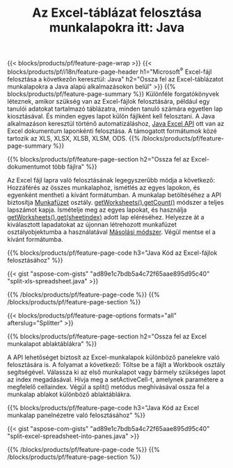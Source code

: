 ﻿---
title: "Az Excel-táblázat felosztása munkalapokra itt: Java"
url: /hu/java/splitter/
description: Java forráskód, amely elmagyarázza, hogyan oszthat fel Microsoft Excel fájlokat több dokumentumra az Java Excel könyvtár használatával
---
{{< blocks/products/pf/feature-page-wrap >}}
{{< blocks/products/pf/i18n/feature-page-header h1="Microsoft<sup>&reg;</sup> Excel-fájl felosztása a következőn keresztül: Java" h2="Ossza fel az Excel-táblázatot munkalapokra a Java alapú alkalmazásokon belül" >}}
{{% blocks/products/pf/feature-page-summary %}}
Különféle forgatókönyvek léteznek, amikor szükség van az Excel-fájlok felosztására, például egy tanulói adatokat tartalmazó táblázatra, minden tanuló számára egyetlen lap kiosztásával. És minden egyes lapot külön fájlként kell felosztani. A Java alkalmazáson keresztül történő automatizáláshoz, [Java Excel API](/cells/java/) ott van az Excel dokumentum laponkénti felosztása. A támogatott formátumok közé tartozik az XLS, XLSX, XLSB, XLSM, ODS. 
{{% /blocks/products/pf/feature-page-summary %}}

{{% blocks/products/pf/feature-page-section h2="Ossza fel az Excel-dokumentumot több fájlra" %}}

Az Excel fájl lapra való felosztásának legegyszerűbb módja a következő: Hozzáférés az összes munkalaphoz, ismétlés az egyes lapokon, és egyenként mentheti a kívánt formátumban. A munkalap betöltéséhez a API biztosítja [Munkafüzet](https://reference.aspose.com/cells/java/com.aspose.cells/Workbook) osztály. [getWorksheets().getCount()](https://reference.aspose.com/cells/java/com.aspose.cells/worksheetcollection#Count) módszer a teljes lapszámot kapja. Ismételje meg az egyes lapokat, és használja [getWorksheets().get(sheetindex)](https://reference.aspose.com/cells/java/com.aspose.cells/worksheetcollection#get) adott lap eléréséhez. Helyezze át a kiválasztott lapadatokat az újonnan létrehozott munkafüzet osztályobjektumba a használatával [Másolási módszer](https://reference.aspose.com/cells/java/com.aspose.cells/workbook#copy(com.aspose.cells.Workbook)). Végül mentse el a kívánt formátumba.

{{% blocks/products/pf/feature-page-code h3="Java Kód az Excel-fájlok felosztásához" %}}

{{< gist "aspose-com-gists" "ad89e1c7bdb5a4c72f65aae895d95c40" "split-xls-spreadsheet.java" >}}

{{% /blocks/products/pf/feature-page-code %}}
{{% /blocks/products/pf/feature-page-section %}}

{{< blocks/products/pf/feature-page-options formats="all" afterslug="Splitter" >}}

{{% blocks/products/pf/feature-page-section h2="Ossza fel az Excel munkalapot ablaktáblákra" %}}

A API lehetőséget biztosít az Excel-munkalapok különböző panelekre való felosztására is. A folyamat a következő: Töltse be a fájlt a Workbook osztály segítségével. Válassza ki az első munkalapot vagy bármely szükséges lapot az index megadásával. Hívja meg a setActiveCell-t, amelynek paramétere a megfelelő cellaindex. Végül a split() metódus meghívásával ossza fel a munkalap ablakot különböző ablaktáblákra.

{{% blocks/products/pf/feature-page-code h3="Java Kód az Excel munkalap panelnézetre való felosztásához" %}}

{{< gist "aspose-com-gists" "ad89e1c7bdb5a4c72f65aae895d95c40" "split-excel-spreadsheet-into-panes.java" >}}

{{% /blocks/products/pf/feature-page-code %}}
{{% /blocks/products/pf/feature-page-section %}}